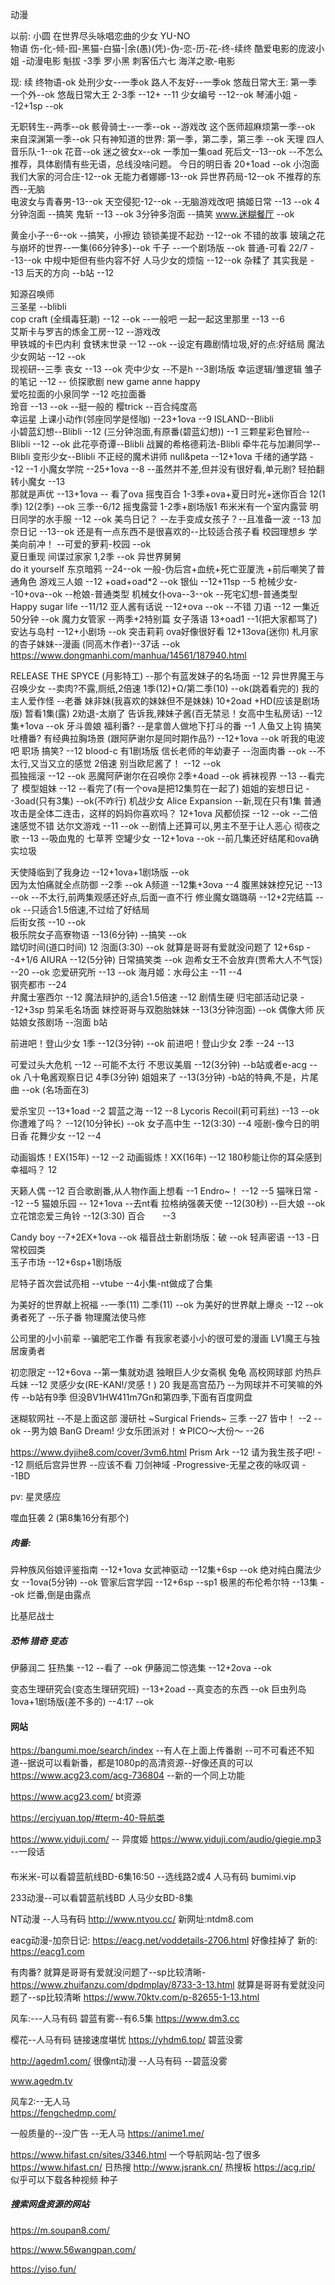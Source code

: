 动漫

以前:
小圆
在世界尽头咏唱恋曲的少女 YU-NO  
物语 伤-化-倾-囮-黑猫-白猫-|余(愚)(凭)-伪-恋-历-花-终-续终
酷爱电影的庞波小姐 -动漫电影
魁拔 -3季
罗小黑
刺客伍六七
海洋之歌-电影

现:
续 终物语-ok
处刑少女--一季ok
路人不友好--一季ok
悠哉日常大王: 第一季 一个外--ok
悠哉日常大王 2-3季    --12+    --11
少女编号 --12--ok 
琴浦小姐 --12+1sp  --ok

无职转生--两季--ok
骸骨骑士--一季--ok --游戏改
这个医师超麻烦第一季--ok
来自深渊第一季--ok
只有神知道的世界: 第一季，第二季，第三季 --ok   天理  四人音乐队-1--ok 花音--ok
迷之彼女x--ok 一季加一集oad
死后文--13--ok  --不怎么推荐，具体剧情有些无语，总线没啥问题。
今日的明日香 20+1oad --ok 小泡面 
我们大家的河合庄-12--ok 
无能力者娜娜-13--ok 
异世界药局-12--ok 不推荐的东西--无脑  
电波女与青春男-13--ok 
天空侵犯-12--ok --无脑游戏改吧 
搞姬日常 --13 --ok 4分钟泡面 --搞笑 
鬼斩 --13 --ok 3分钟多泡面 --搞笑 
www.迷糊餐厅 --ok 

黄金小子--6--ok  --搞笑，小擦边 
锁锁美提不起劲 --12--ok 不错的故事 
玻璃之花与崩坏的世界--一集(66分钟多)--ok 
千子   --一个剧场版  --ok  普通-可看 
22/7     --13--ok   中规中矩但有些内容不好 
人马少女的烦恼  --12--ok  杂糅了 
其实我是   --13 
后天的方向   --b站  --12 

知源召唤师  
三圣星 --blibli  
cop craft (全缉毒狂潮)      --12        --ok    --一般吧
一起一起这里那里    --13    --6  
艾斯卡与罗吉的炼金工房--12 --游戏改     
甲铁城的卡巴内利 
食锈末世录      --12    --ok    --设定有趣剧情垃圾,好的点:好结局
魔法少女网站         --12    --ok   
现视研--三季 
丧女     --13    --ok 
壳中少女 --不是h   --3剧场版 
幸运逻辑/雏逻辑 
雏子的笔记     --12     --
侦探歌剧 
new game
anne happy           
爱吃拉面的小泉同学      --12  吃拉面番  
玲音        --13    --ok    --挺一般的
樱trick  --百合纯度高  
幸运星 
上课小动作(邻座同学是怪咖) --23+1ova    --9 
ISLAND--Blibli  
小碧蓝幻想--Blibli      --12 (三分钟泡面,有原番(碧蓝幻想))   --1 
三颗星彩色冒险--Blibli  --12   --ok 
此花亭奇谭--Blibli 
战翼的希格德莉法-Blibli 
牵牛花与加濑同学--Blibli
变形少女--Blibli
不正经的魔术讲师
null&peta       --12+1ova
千绪的通学路    --12         --1
小魔女学院     --25+1ova    --8   --虽然并不差,但并没有很好看,单元剧?
轻拍翻转小魔女   --13   
那就是声优      --13+1ova       --   看了ova
摇曳百合   1-3季+ova+夏日时光+迷你百合   12(1季) 12(2季) --ok   三季--6/12
摇曳露营   1-2季+剧场版1   布米米有一个室内露营
明日同学的水手服    --12    --ok
美鸟日记？  --左手变成女孩子？--且准备一波   --13
加奈日记  --13--ok   还是有一点东西不是很喜欢的--比较适合孩子看
校园理想乡 学美向前冲！ --可爱的萝莉-校园    --ok  
夏日重现
间谍过家家 1,2季 --ok
异世界舅舅    
do it yourself
东京暗鸦  --24--ok  一般-伪后宫+血统+死亡亚厦洗 +前后嘲笑了普通角色
游戏三人娘 --12 +oad+oad*2 --ok 
银仙      --12+11sp             --5
枪械少女--10+ova--ok  --枪娘-普通类型
机械女仆ova--3--ok    --死宅幻想-普通类型       
Happy sugar life --11/12
亚人酱有话说 --12+ova  --ok --不错
刀语        --12   一集近50分钟   --ok
魔力女管家   --两季+2特别篇
女子落语     13+oad1           --1(把大家都骂了)
安达与岛村    --12+小剧场    --ok
突击莉莉   ova好像很好看   12+13ova(迷你)
札月家的杏子妹妹--漫画 (同高木作者)--37话  --ok
https://www.dongmanhi.com/manhua/14561/187940.html

RELEASE THE SPYCE (月影特工) --那个有蓝发妹子的名场面    --12
异世界魔王与召唤少女    --卖肉?不露,厕纸,2倍速  1季(12)+Ω/第二季(10) --ok(跳着看完的) 
我的主人爱作怪   --老番
妹非妹(我喜欢的妹妹但不是妹妹) 10+2oad +HD(应该是剧场版) 暂看1集(露) 2劝退-太崩了
告诉我,辣妹子酱(百无禁忌！女高中生私房话) --12集+1ova  --ok
牙斗兽娘   福利番?    --是拿兽人做地下打斗的番      --1
人鱼又上钩   搞笑吐槽番?  有经典拉胸场景   (跟阿萨谢尔是同时期作品?)  --12+1ova --ok
听我的电波吧   职场 搞笑?       --12 
blood-c   有1剧场版 
信长老师的年幼妻子  --泡面肉番 --ok  --不太行,又当又立的感觉 2倍速
别当欧尼酱了！  --12   --ok         
孤独摇滚       --12    --ok
恶魔阿萨谢尔在召唤你    2季+4oad    --ok
裤袜视界    --13   --看完了
模型姐妹     --12  --看完了(有一个ova是把12集剪在一起了)
姐姐的妄想日记   --3oad(只有3集)  --ok(不咋行)
机战少女 Alice Expansion   --新,现在只有1集
普通攻击是全体二连击，这样的妈妈你喜欢吗？   12+1ova
风都侦探    --12    --ok    --二倍速感觉不错
达尔文游戏      --11    --ok    --剧情上还算可以,男主不至于让人恶心
彻夜之歌  --13 --吸血鬼的 七草荠
空罐少女    --12+1ova    --ok   --前几集还好结尾和ova确实垃圾

天使降临到了我身边      --12+1ova+1剧场版   --ok  
因为太怕痛就全点防御   --2季   --ok
A频道              --12集+3ova      --4
腹黑妹妹控兄记   --13        --ok    --不太行,前两集观感还好点,后面一直不行
修业魔女璐璐萌   --12+2完结篇    --ok   --只适合1.5倍速,不过给了好结局    
后街女孩   --10    --ok    
极乐院女子高寮物语    --13(6分钟) --搞笑  --ok  
踏切时间(道口时间)  12  泡面(3:30)    --ok
就算是哥哥有爱就没问题了   12+6sp   --4+1/6
AIURA           --12(5分钟)  日常搞笑类   --ok
迦希女王不会放弃(贾希大人不气馁)    --20    --ok
恋爱研究所    --13     --ok
海月姬：水母公主   --11   --4   
钢壳都市    --24        
弁魔士塞西尔    --12  魔法辩护的,适合1.5倍速 --12     剧情生硬
归宅部活动记录   --12+3sp  剪呆毛名场面
妹控哥哥与双胞胎妹妹   --13(3分钟泡面)   --ok
偶像大师 灰姑娘女孩剧场    --泡面 b站

前进吧！登山少女 1季 --12(3分钟)      --ok
前进吧！登山少女 2季 --24   --13

可爱过头大危机      --12    --可能不太行
不思议美眉      --12(3分钟)    --b站或者e-acg  --ok
八十龟酱观察日记    4季(3分钟)
姐姐来了    --13(3分钟)   -b站的特典,不是，片尾曲   --ok (名场面在3)

爱杀宝贝    --13+1oad      --2
碧蓝之海    --12    --8
Lycoris Recoil(莉可莉丝)   --13    --ok
你遭难了吗？     --12(10分钟长)      --ok
女子高中生      --12(3:30)      --4         哑剧-像今日的明日香
花舞少女        --12        --4

动画锻炼！EX(15年)    --12      --2
动画锻炼！XX(16年)    --12
180秒能让你的耳朵感到幸福吗？  12


天籁人偶      --12    百合歌剧番,从人物作画上想看   --1
Endro~！       --12     --5
猫咪日常      --12      --5
猫娘乐园      -- 12+1ova --去nt看
拉格纳强袭天使  --12(30秒)  --巨大娘  --ok
立花馆恋爱三角铃  --12(3:30)  百合　　--3


Candy boy   --7+2EX+1ova   --ok
福音战士新剧场版：破  --ok
轻声密语    --13  -日常校园类   
玉子市场    --12+6sp+1剧场版

尼特子首次尝试亮相      --vtube --4小集-nt做成了合集

为美好的世界献上祝福   --一季(11)  二季(11)  --ok
为美好的世界献上爆炎    --12    --ok
勇者死了    --乐子番
物理魔法使马修   


公司里的小小前辈  --骗肥宅工作番 有我家老婆小小的很可爱的漫画
LV1魔王与独居废勇者


初恋限定        --12+6ova   --第一集就劝退
独眼巨人少女斋枫
兔龟 高校网球部
灼热乒乓妹      --12
灵感少女(RE-KAN!/灵感！)       20
我是高宫茄乃        --为网球并不可笑嘛的外传 --b站有9季 但没BV1HW411m7Gn和第四季,下面有百度网盘

迷糊软网社   --不是上面这部
漫研社 ~Surgical Friends~ 三季    --27
皆中！   --2    --ok  --男为娘
BanG Dream! 少女乐团派对！☆PICO～大份～     --26

https://www.dyjihe8.com/cover/3vm6.html
Prism Ark       --12
请为我生孩子吧!    --12  厕纸后宫异世界 --应该不看
刀剑神域 -Progressive-无星之夜的咏叹调  --1BD  


pv:
星灵感应


噬血狂袭 2 (第8集16分有那个)
##### 肉番:
异种族风俗娘评鉴指南    --12+1ova
女武神驱动     --12集+6sp   --ok
绝对纯白魔法少女 --1ova(5分钟)  --ok
管家后宫学园    --12+6sp --sp1
极黑的布伦希尔特   --13集 --ok 烂番,倒是由露点

比基尼战士
    
##### 恐怖 猎奇 变态 
伊藤润二  狂热集 --12  --看了 --ok
伊藤润二惊选集  --12+2ova  --ok

变态生理研究会(变态生理研究班)   --13+2oad    --真变态的东西  --ok
巨虫列岛    1ova+1剧场版(差不多的)   --4:17   --ok



#### 网站
https://bangumi.moe/search/index  --有人在上面上传番剧 --可不可看还不知道--据说可以看新番，都是1080p的高清资源--好像还真的可以
https://www.acg23.com/acg-736804   --新的一个同上功能

https://www.acg23.com/          bt资源


https://erciyuan.top/#term-40-导航类

https://www.yiduji.com/ -- 异度姬
https://www.yiduji.com/audio/giegie.mp3   --一段话


#### 
布米米-可以看碧蓝航线BD-6集16:50    --选线路2或4 人马有码
bumimi.vip 

233动漫--可以看碧蓝航线BD 人马少女BD-8集

NT动漫 --人马有码
http://www.ntyou.cc/
新网址:ntdm8.com

eacg动漫-加奈日记:
https://eacg.net/voddetails-2706.html
好像挂掉了  新的:
https://eacg1.com 


有肉番?   就算是哥哥有爱就没问题了--sp比较清晰-
https://www.zhuifanzu.com/dpdmplay/8733-3-13.html
就算是哥哥有爱就没问题了--sp比较清晰
https://www.70ktv.com/p-82655-1-13.html


风车:---人马有码  碧蓝有雾--有6.5集
https://www.dm3.cc

樱花--人马有码  链接速度堪忧
https://yhdm6.top/  碧蓝没雾

http://agedm1.com/   很像nt动漫 --人马有码   --碧蓝没雾


www.agedm.tv

风车2:--无人马         
https://fengchedmp.com/

一般质量的--没广告 --无人马
https://anime1.me/


https://www.hifast.cn/sites/3346.html  一个导航网站-包了很多
https://www.hifast.cn/   日热搜
http://www.jsrank.cn/    热搜板
https://acg.rip/     似乎可以下载各种视频 种子

#####  搜索网盘资源的网站
https://m.soupan8.com/

https://www.56wangpan.com/

https://yiso.fun/

